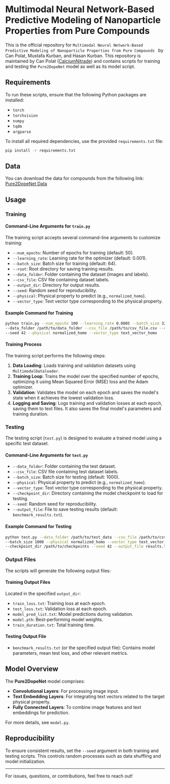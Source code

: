 

# Multimodal Neural Network-Based Predictive Modeling of Nanoparticle Properties from Pure Compounds

This is the official repository for `Multimodal Neural Network-Based Predictive Modeling of Nanoparticle Properties from Pure Compounds
` by Can Polat, Mustafa Kurban, and Hasan Kurban. This repository is maintained by Can Polat ([CalciumNitrade](https://github.com/CalciumNitrade)) and 
contains scripts for training and testing the `Pure2DopeNet` model as well as its model script. 
## Requirements

To run these scripts, ensure that the following Python packages are installed:

- `torch`
- `torchvision`
- `numpy`
- `tqdm`
- `argparse`

To install all required dependencies, use the provided `requirements.txt` file:

```bash
pip install -r requirements.txt
```

## Data

You can download the data for compounds from the following link: [Pure2DopeNet Data](https://tamucs-my.sharepoint.com/:f:/g/personal/hasan_kurban_tamu_edu/EkHuqTEFjipEjMuIN8Ll4ssBKFMf_YipO87vFw97_kkj9A?e=uS2OTf)

## Usage

### Training

#### Command-Line Arguments for `train.py`

The training script accepts several command-line arguments to customize training:

- `--num_epochs`: Number of epochs for training (default: 50).
- `--learning_rate`: Learning rate for the optimizer (default: 0.001).
- `--batch_size`: Batch size for training (default: 64).
- `--root`: Root directory for saving training results.
- `--data_folder`: Folder containing the dataset (images and labels).
- `--csv_file`: CSV file containing dataset labels.
- `--output_dir`: Directory for output results.
- `--seed`: Random seed for reproducibility.
- `--physical`: Physical property to predict (e.g., `normalized_homo`).
- `--vector_type`: Text vector type corresponding to the physical property.

#### Example Command for Training

```bash
python train.py --num_epochs 100 --learning_rate 0.0005 --batch_size 32 --root /path/to/root \
--data_folder /path/to/data_folder --csv_file /path/to/csv_file.csv --output_dir /path/to/output \
--seed 42 --physical normalized_homo --vector_type text_vector_homo
```

#### Training Process

The training script performs the following steps:

1. **Data Loading**: Loads training and validation datasets using `MultimodalDataloader`.
2. **Training Loop**: Trains the model over the specified number of epochs, optimizing it using Mean Squared Error (MSE) loss and the Adam optimizer.
3. **Validation**: Validates the model on each epoch and saves the model's state when it achieves the lowest validation loss.
4. **Logging and Saving**: Logs training and validation losses at each epoch, saving them to text files. It also saves the final model's parameters and training duration.

### Testing

The testing script (`test.py`) is designed to evaluate a trained model using a specific test dataset.

#### Command-Line Arguments for `test.py`

- `--data_folder`: Folder containing the test dataset.
- `--csv_file`: CSV file containing test dataset labels.
- `--batch_size`: Batch size for testing (default: 1000).
- `--physical`: Physical property to predict (e.g., `normalized_homo`).
- `--vector_type`: Text vector type corresponding to the physical property.
- `--checkpoint_dir`: Directory containing the model checkpoint to load for testing.
- `--seed`: Random seed for reproducibility.
- `--output_file`: File to save testing results (default: `benchmark_results.txt`).

#### Example Command for Testing

```bash
python test.py --data_folder /path/to/test_data --csv_file /path/to/csv_file.csv \
--batch_size 1000 --physical normalized_homo --vector_type text_vector_homo \
--checkpoint_dir /path/to/checkpoints --seed 42 --output_file results.txt
```

### Output Files

The scripts will generate the following output files:

#### Training Output Files
Located in the specified `output_dir`:
- `train_loss.txt`: Training loss at each epoch.
- `test_loss.txt`: Validation loss at each epoch.
- `model_pred_list.txt`: Model predictions during validation.
- `model.pth`: Best-performing model weights.
- `train_duration.txt`: Total training time.

#### Testing Output File
- `benchmark_results.txt` (or the specified output file): Contains model parameters, mean test loss, and other relevant metrics.

## Model Overview

The **Pure2DopeNet** model comprises:
- **Convolutional Layers**: For processing image input.
- **Text Embedding Layers**: For integrating text vectors related to the target physical property.
- **Fully Connected Layers**: To combine image features and text embeddings for prediction.

For more details, see `model.py`.

## Reproducibility

To ensure consistent results, set the `--seed` argument in both training and testing scripts. This controls random processes such as data shuffling and model initialization.

---

For issues, questions, or contributions, feel free to reach out!
```

